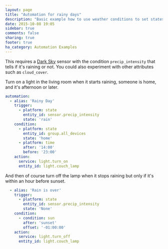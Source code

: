 ```yaml
---
layout: page
title: "Automation for rainy days"
description: "Basic example how to use weather conditions to set states"
date: 2015-10-08 19:05
sidebar: true
comments: false
sharing: true
footer: true
ha_category: Automation Examples
---
```


This requires a [Dark Sky](/components/sensor.darksky/) sensor with the condition `precip_intensity` that tells if it's raining or not. You could also experiment with other attributes such as `cloud_cover`.

Turn on a light in the living room when it starts raining, someone is home, and it's afternoon or later.

```yaml
automation:
  - alias: 'Rainy Day'
    trigger:
      - platform: state
        entity_id: sensor.precip_intensity
        state: 'rain'
    condition:
      - platform: state
        entity_id: group.all_devices
        state: 'home'
      - platform: time
        after: '14:00'
        before: '23:00'
    action:
      service: light.turn_on
      entity_id: light.couch_lamp
```

And then of course turn off the lamp when it stops raining but only if it's within an hour before sunset.

```yaml
  - alias: 'Rain is over'
    trigger:
      - platform: state
        entity_id: sensor.precip_intensity
        state: 'None'
    condition:
      - condition: sun
        after: 'sunset'
        offset: '-01:00:00'
    action:
      service: light.turn_off
      entity_id: light.couch_lamp
```

